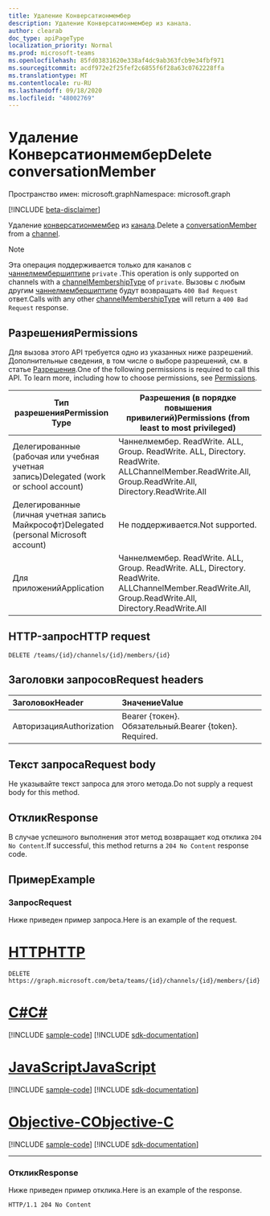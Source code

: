 ```yaml
---
title: Удаление Конверсатионмембер
description: Удаление Конверсатионмембер из канала.
author: clearab
doc_type: apiPageType
localization_priority: Normal
ms.prod: microsoft-teams
ms.openlocfilehash: 85fd03831620e338af4dc9ab363fcb9e34fbf971
ms.sourcegitcommit: acdf972e2f25fef2c6855f6f28a63c0762228ffa
ms.translationtype: MT
ms.contentlocale: ru-RU
ms.lasthandoff: 09/18/2020
ms.locfileid: "48002769"
---
```

# <a name="delete-conversationmember"></a><span data-ttu-id="5632a-103">Удаление Конверсатионмембер</span><span class="sxs-lookup"><span data-stu-id="5632a-103">Delete conversationMember</span></span>

<span data-ttu-id="5632a-104">Пространство имен: microsoft.graph</span><span class="sxs-lookup"><span data-stu-id="5632a-104">Namespace: microsoft.graph</span></span>

[!INCLUDE [beta-disclaimer](../../includes/beta-disclaimer.md)]

<span data-ttu-id="5632a-105">Удаление [конверсатионмембер](../resources/conversationmember.md) из [канала](../resources/channel.md).</span><span class="sxs-lookup"><span data-stu-id="5632a-105">Delete a [conversationMember](../resources/conversationmember.md) from a [channel](../resources/channel.md).</span></span>

> [!NOTE]
> <span data-ttu-id="5632a-106">Эта операция поддерживается только для каналов с [чаннелмембершиптипе](../resources/enums.md#channelmembershiptype-values) `private` .</span><span class="sxs-lookup"><span data-stu-id="5632a-106">This operation is only supported on channels with a [channelMembershipType](../resources/enums.md#channelmembershiptype-values) of `private`.</span></span> <span data-ttu-id="5632a-107">Вызовы с любым другим [чаннелмембершиптипе](../resources/enums.md#channelmembershiptype-values) будут возвращать `400 Bad Request` ответ.</span><span class="sxs-lookup"><span data-stu-id="5632a-107">Calls with any other [channelMembershipType](../resources/enums.md#channelmembershiptype-values) will return a `400 Bad Request` response.</span></span>

## <a name="permissions"></a><span data-ttu-id="5632a-108">Разрешения</span><span class="sxs-lookup"><span data-stu-id="5632a-108">Permissions</span></span>

<span data-ttu-id="5632a-p102">Для вызова этого API требуется одно из указанных ниже разрешений. Дополнительные сведения, в том числе о выборе разрешений, см. в статье [Разрешения](/graph/permissions-reference).</span><span class="sxs-lookup"><span data-stu-id="5632a-p102">One of the following permissions is required to call this API. To learn more, including how to choose permissions, see [Permissions](/graph/permissions-reference).</span></span>

|<span data-ttu-id="5632a-111">Тип разрешения</span><span class="sxs-lookup"><span data-stu-id="5632a-111">Permission Type</span></span>|<span data-ttu-id="5632a-112">Разрешения (в порядке повышения привилегий)</span><span class="sxs-lookup"><span data-stu-id="5632a-112">Permissions (from least to most privileged)</span></span>|
|---------|-------------|
|<span data-ttu-id="5632a-113">Делегированные (рабочая или учебная учетная запись)</span><span class="sxs-lookup"><span data-stu-id="5632a-113">Delegated (work or school account)</span></span>| <span data-ttu-id="5632a-114">Чаннелмембер. ReadWrite. ALL, Group. ReadWrite. ALL, Directory. ReadWrite. ALL</span><span class="sxs-lookup"><span data-stu-id="5632a-114">ChannelMember.ReadWrite.All, Group.ReadWrite.All, Directory.ReadWrite.All</span></span> |
|<span data-ttu-id="5632a-115">Делегированные (личная учетная запись Майкрософт)</span><span class="sxs-lookup"><span data-stu-id="5632a-115">Delegated (personal Microsoft account)</span></span>|<span data-ttu-id="5632a-116">Не поддерживается.</span><span class="sxs-lookup"><span data-stu-id="5632a-116">Not supported.</span></span>|
|<span data-ttu-id="5632a-117">Для приложений</span><span class="sxs-lookup"><span data-stu-id="5632a-117">Application</span></span>| <span data-ttu-id="5632a-118">Чаннелмембер. ReadWrite. ALL, Group. ReadWrite. ALL, Directory. ReadWrite. ALL</span><span class="sxs-lookup"><span data-stu-id="5632a-118">ChannelMember.ReadWrite.All, Group.ReadWrite.All, Directory.ReadWrite.All</span></span> |

## <a name="http-request"></a><span data-ttu-id="5632a-119">HTTP-запрос</span><span class="sxs-lookup"><span data-stu-id="5632a-119">HTTP request</span></span>
<!-- { "blockType": "ignored"} -->
```http
DELETE /teams/{id}/channels/{id}/members/{id}
```

## <a name="request-headers"></a><span data-ttu-id="5632a-120">Заголовки запросов</span><span class="sxs-lookup"><span data-stu-id="5632a-120">Request headers</span></span>

| <span data-ttu-id="5632a-121">Заголовок</span><span class="sxs-lookup"><span data-stu-id="5632a-121">Header</span></span>       | <span data-ttu-id="5632a-122">Значение</span><span class="sxs-lookup"><span data-stu-id="5632a-122">Value</span></span> |
|:---------------|:--------|
| <span data-ttu-id="5632a-123">Авторизация</span><span class="sxs-lookup"><span data-stu-id="5632a-123">Authorization</span></span>  | <span data-ttu-id="5632a-p103">Bearer {токен}. Обязательный.</span><span class="sxs-lookup"><span data-stu-id="5632a-p103">Bearer {token}. Required.</span></span>  |

## <a name="request-body"></a><span data-ttu-id="5632a-126">Текст запроса</span><span class="sxs-lookup"><span data-stu-id="5632a-126">Request body</span></span>

<span data-ttu-id="5632a-127">Не указывайте текст запроса для этого метода.</span><span class="sxs-lookup"><span data-stu-id="5632a-127">Do not supply a request body for this method.</span></span>

## <a name="response"></a><span data-ttu-id="5632a-128">Отклик</span><span class="sxs-lookup"><span data-stu-id="5632a-128">Response</span></span>

<span data-ttu-id="5632a-129">В случае успешного выполнения этот метод возвращает код отклика `204 No Content`.</span><span class="sxs-lookup"><span data-stu-id="5632a-129">If successful, this method returns a `204 No Content` response code.</span></span>

## <a name="example"></a><span data-ttu-id="5632a-130">Пример</span><span class="sxs-lookup"><span data-stu-id="5632a-130">Example</span></span>

### <a name="request"></a><span data-ttu-id="5632a-131">Запрос</span><span class="sxs-lookup"><span data-stu-id="5632a-131">Request</span></span>

<span data-ttu-id="5632a-132">Ниже приведен пример запроса.</span><span class="sxs-lookup"><span data-stu-id="5632a-132">Here is an example of the request.</span></span>

# <a name="http"></a>[<span data-ttu-id="5632a-133">HTTP</span><span class="sxs-lookup"><span data-stu-id="5632a-133">HTTP</span></span>](#tab/http)
<!-- {
  "blockType": "request",
  "name": "delete_conversation_member"
} -->
```http
DELETE https://graph.microsoft.com/beta/teams/{id}/channels/{id}/members/{id}
```
# <a name="c"></a>[<span data-ttu-id="5632a-134">C#</span><span class="sxs-lookup"><span data-stu-id="5632a-134">C#</span></span>](#tab/csharp)
[!INCLUDE [sample-code](../includes/snippets/csharp/delete-conversation-member-csharp-snippets.md)]
[!INCLUDE [sdk-documentation](../includes/snippets/snippets-sdk-documentation-link.md)]

# <a name="javascript"></a>[<span data-ttu-id="5632a-135">JavaScript</span><span class="sxs-lookup"><span data-stu-id="5632a-135">JavaScript</span></span>](#tab/javascript)
[!INCLUDE [sample-code](../includes/snippets/javascript/delete-conversation-member-javascript-snippets.md)]
[!INCLUDE [sdk-documentation](../includes/snippets/snippets-sdk-documentation-link.md)]

# <a name="objective-c"></a>[<span data-ttu-id="5632a-136">Objective-C</span><span class="sxs-lookup"><span data-stu-id="5632a-136">Objective-C</span></span>](#tab/objc)
[!INCLUDE [sample-code](../includes/snippets/objc/delete-conversation-member-objc-snippets.md)]
[!INCLUDE [sdk-documentation](../includes/snippets/snippets-sdk-documentation-link.md)]

---


### <a name="response"></a><span data-ttu-id="5632a-137">Отклик</span><span class="sxs-lookup"><span data-stu-id="5632a-137">Response</span></span>

<span data-ttu-id="5632a-138">Ниже приведен пример отклика.</span><span class="sxs-lookup"><span data-stu-id="5632a-138">Here is an example of the response.</span></span>

<!-- {
  "blockType": "response"
} -->
```http
HTTP/1.1 204 No Content
```


